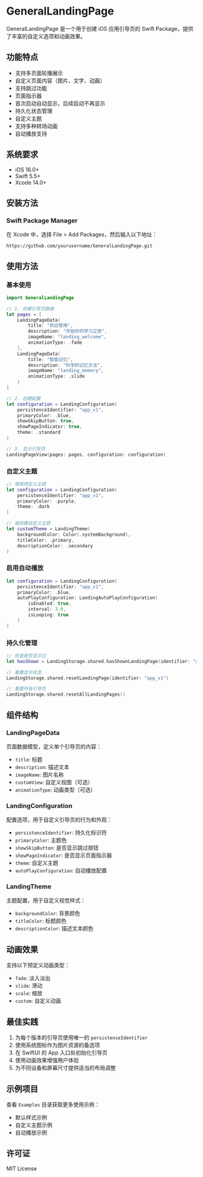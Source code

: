# GeneralLandingPage

GeneralLandingPage 是一个用于创建 iOS 应用引导页的 Swift Package，提供了丰富的自定义选项和动画效果。

## 功能特点

- 支持多页面轮播展示
- 自定义页面内容（图片、文字、动画）
- 支持跳过功能
- 页面指示器
- 首次启动自动显示，后续启动不再显示
- 持久化状态管理
- 自定义主题
- 支持多种转场动画
- 自动播放支持

## 系统要求

- iOS 16.0+
- Swift 5.5+
- Xcode 14.0+

## 安装方法

### Swift Package Manager

在 Xcode 中，选择 File > Add Packages，然后输入以下地址：

```
https://github.com/yourusername/GeneralLandingPage.git
```

## 使用方法

### 基本使用

```swift
import GeneralLandingPage

// 1. 创建引导页数据
let pages = [
    LandingPageData(
        title: "欢迎使用",
        description: "开始你的学习之旅",
        imageName: "landing_welcome",
        animationType: .fade
    ),
    LandingPageData(
        title: "智能记忆",
        description: "科学的记忆方法",
        imageName: "landing_memory",
        animationType: .slide
    )
]

// 2. 创建配置
let configuration = LandingConfiguration(
    persistenceIdentifier: "app_v1",
    primaryColor: .blue,
    showSkipButton: true,
    showPageIndicator: true,
    theme: .standard
)

// 3. 显示引导页
LandingPageView(pages: pages, configuration: configuration)
```

### 自定义主题

```swift
// 使用预定义主题
let configuration = LandingConfiguration(
    persistenceIdentifier: "app_v1",
    primaryColor: .purple,
    theme: .dark
)

// 或创建自定义主题
let customTheme = LandingTheme(
    backgroundColor: Color(.systemBackground),
    titleColor: .primary,
    descriptionColor: .secondary
)
```

### 启用自动播放

```swift
let configuration = LandingConfiguration(
    persistenceIdentifier: "app_v1",
    primaryColor: .blue,
    autoPlayConfiguration: LandingAutoPlayConfiguration(
        isEnabled: true,
        interval: 3.0,
        isLooping: true
    )
)
```

### 持久化管理

```swift
// 检查是否显示过
let hasShown = LandingStorage.shared.hasShownLandingPage(identifier: "app_v1")

// 重置显示状态
LandingStorage.shared.resetLandingPage(identifier: "app_v1")

// 重置所有引导页
LandingStorage.shared.resetAllLandingPages()
```

## 组件结构

### LandingPageData

页面数据模型，定义单个引导页的内容：
- `title`: 标题
- `description`: 描述文本
- `imageName`: 图片名称
- `customView`: 自定义视图（可选）
- `animationType`: 动画类型（可选）

### LandingConfiguration

配置选项，用于自定义引导页的行为和外观：
- `persistenceIdentifier`: 持久化标识符
- `primaryColor`: 主题色
- `showSkipButton`: 是否显示跳过按钮
- `showPageIndicator`: 是否显示页面指示器
- `theme`: 自定义主题
- `autoPlayConfiguration`: 自动播放配置

### LandingTheme

主题配置，用于自定义视觉样式：
- `backgroundColor`: 背景颜色
- `titleColor`: 标题颜色
- `descriptionColor`: 描述文本颜色

## 动画效果

支持以下预定义动画类型：
- `fade`: 淡入淡出
- `slide`: 滑动
- `scale`: 缩放
- `custom`: 自定义动画

## 最佳实践

1. 为每个版本的引导页使用唯一的 `persistenceIdentifier`
2. 使用系统图标作为图片资源的备选项
3. 在 SwiftUI 的 App 入口处初始化引导页
4. 使用动画效果增强用户体验
5. 为不同设备和屏幕尺寸提供适当的布局调整

## 示例项目

查看 `Examples` 目录获取更多使用示例：
- 默认样式示例
- 自定义主题示例
- 自动播放示例

## 许可证

MIT License 